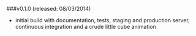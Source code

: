 ###v0.1.0
(released: 08/03/2014)

- initial build with documentation, tests, staging and production server, continuous integration and a crude little cube animation